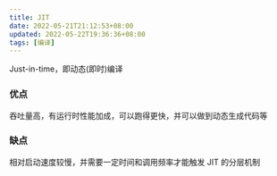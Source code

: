 ```yaml
---
title: JIT  
date: 2022-05-21T21:12:53+08:00
updated: 2022-05-22T19:36:36+08:00
tags: [编译]
---
```


Just-in-time，即动态(即时)编译
### 优点

吞吐量高，有运行时性能加成，可以跑得更快，并可以做到动态生成代码等

### 缺点

相对启动速度较慢，并需要一定时间和调用频率才能触发 JIT 的分层机制